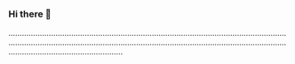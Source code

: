 ### Hi there 👋

...........................................................................................................................................................................................................................................................................................................
